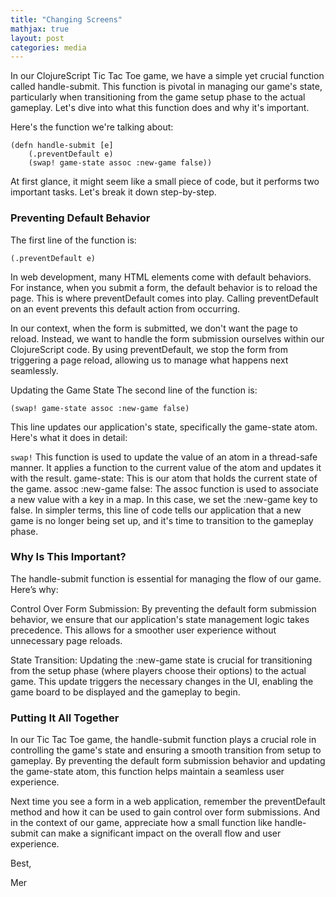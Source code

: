 ```yaml
---
title: "Changing Screens"
mathjax: true
layout: post
categories: media
---
```



In our ClojureScript Tic Tac Toe game, we have a simple yet crucial function called handle-submit. 
This function is pivotal in managing our game's state, particularly when transitioning from the game 
setup phase to the actual gameplay. Let's dive into what this function does and why it's important.



Here's the function we're talking about:

    (defn handle-submit [e]
        (.preventDefault e)
        (swap! game-state assoc :new-game false))

At first glance, it might seem like a small piece of code, but it performs two important tasks. 
Let's break it down step-by-step.

### Preventing Default Behavior
The first line of the function is:


    (.preventDefault e)
In web development, many HTML elements come with default behaviors. For instance, when you 
submit a form, the default behavior is to reload the page. This is where preventDefault comes into play. 
Calling preventDefault on an event prevents this default action from occurring.

In our context, when the form is submitted, we don't want the page to reload. Instead, 
we want to handle the form submission ourselves within our ClojureScript code. By using preventDefault, 
we stop the form from triggering a page reload, allowing us to manage what happens next seamlessly.

Updating the Game State
The second line of the function is:


    (swap! game-state assoc :new-game false)

This line updates our application's state, specifically the game-state atom. Here's what it does in detail:

`swap!` This function is used to update the value of an atom in a thread-safe manner. 
It applies a function to the current value of the atom and updates it with the result.
game-state: This is our atom that holds the current state of the game.
assoc :new-game false: The assoc function is used to associate a new value with a key in a map. 
In this case, we set the :new-game key to false.
In simpler terms, this line of code tells our application that a new game is no longer being set up, 
and it's time to transition to the gameplay phase.

### Why Is This Important?
The handle-submit function is essential for managing the flow of our game. Here’s why:

Control Over Form Submission: By preventing the default form submission behavior, we ensure that our application's state management logic takes precedence. This allows for a smoother user experience without unnecessary page reloads.

State Transition: Updating the :new-game state is crucial for transitioning from the setup phase (where players choose their options) to the actual game. This update triggers the necessary changes in the UI, enabling the game board to be displayed and the gameplay to begin.

### Putting It All Together
In our Tic Tac Toe game, the handle-submit function plays a crucial role in controlling the game's state and ensuring a smooth transition from setup to gameplay. By preventing the default form submission behavior and updating the game-state atom, this function helps maintain a seamless user experience.

Next time you see a form in a web application, remember the preventDefault method and how it can be used to gain control over form submissions. And in the context of our game, appreciate how a small function like handle-submit can make a significant impact on the overall flow and user experience.

Best, 

Mer
